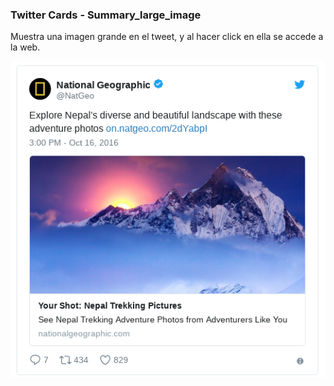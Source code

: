 ### Twitter Cards - Summary_large_image

Muestra una imagen grande en el tweet, y al hacer click en ella se accede a la web.

![](assets/twitter_card_large_image.png)